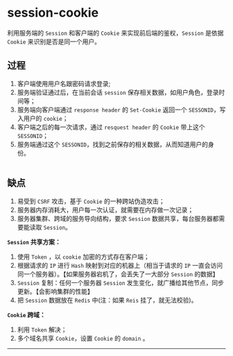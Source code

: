 # session-cookie

利用服务端的 `Session` 和客户端的 `Cookie` 来实现前后端的鉴权，`Session` 是依据 `Cookie` 来识别是否是同一个用户。

## 过程
1. 客户端使用用户名跟密码请求登录;
2. 服务端验证通过后，在当前会话 `session` 保存相关数据，如用户角色，登录时间等；
3. 服务端向客户端通过 `response header` 的 `Set-Cookie` 返回一个 `SESSONID`，写入用户的 `cookie`；
4. 客户端之后的每一次请求，通过 `resquest header` 的 `Cookie` 带上这个`SESSONID`；
5. 服务端通过这个 `SESSONID`，找到之前保存的相关数据，从而知道用户的身份。

<img :src="$withBase('/assets/program/authentication/session-cookie')"/>

## 缺点
1. 易受到 `CSRF` 攻击，基于 `Cookie` 的一种跨站伪造攻击；
2. 服务器内存消耗大，用户每一次认证，就需要在内存做一次记录；
3. 服务器集群、跨域的服务导向结构，要求 `Session` 数据共享，每台服务器都需要能读取 `Session`。

**`Session` 共享方案：**
1. 使用 `Token` ，以 `cookie` 加密的方式存在客户端；
2. 根据请求的 `IP` 进行 `Hash` 映射到对应的机器上（相当于请求的 `IP` 一直会访问同一个服务器）。【如果服务器宕机了，会丢失了一大部分 `Session` 的数据】
3. `Session` 复制：任何一个服务器 `Session` 发生变化，就广播给其他节点，同步更新。【会影响集群的性能】
4. 把 `Session` 数据放在 `Redis` 中(注：如果 `Reis` 挂了，就无法校验)。

**`Cookie` 跨域：**
1. 利用 `Token` 解决；
2. 多个域名共享 `Cookie`，设置 `Cookie` 的 `domain` 。

---
